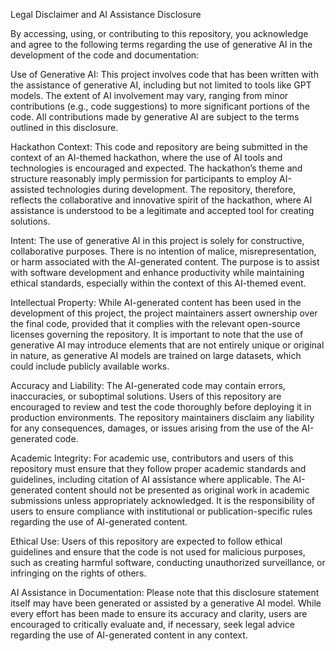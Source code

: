 Legal Disclaimer and AI Assistance Disclosure

By accessing, using, or contributing to this repository, you acknowledge and agree to the following terms regarding the use of generative AI in the development of the code and documentation:

Use of Generative AI: This project involves code that has been written with the assistance of generative AI, including but not limited to tools like GPT models. The extent of AI involvement may vary, ranging from minor contributions (e.g., code suggestions) to more significant portions of the code. All contributions made by generative AI are subject to the terms outlined in this disclosure.

Hackathon Context: This code and repository are being submitted in the context of an AI-themed hackathon, where the use of AI tools and technologies is encouraged and expected. The hackathon’s theme and structure reasonably imply permission for participants to employ AI-assisted technologies during development. The repository, therefore, reflects the collaborative and innovative spirit of the hackathon, where AI assistance is understood to be a legitimate and accepted tool for creating solutions.

Intent: The use of generative AI in this project is solely for constructive, collaborative purposes. There is no intention of malice, misrepresentation, or harm associated with the AI-generated content. The purpose is to assist with software development and enhance productivity while maintaining ethical standards, especially within the context of this AI-themed event.

Intellectual Property: While AI-generated content has been used in the development of this project, the project maintainers assert ownership over the final code, provided that it complies with the relevant open-source licenses governing the repository. It is important to note that the use of generative AI may introduce elements that are not entirely unique or original in nature, as generative AI models are trained on large datasets, which could include publicly available works.

Accuracy and Liability: The AI-generated code may contain errors, inaccuracies, or suboptimal solutions. Users of this repository are encouraged to review and test the code thoroughly before deploying it in production environments. The repository maintainers disclaim any liability for any consequences, damages, or issues arising from the use of the AI-generated code.

Academic Integrity: For academic use, contributors and users of this repository must ensure that they follow proper academic standards and guidelines, including citation of AI assistance where applicable. The AI-generated content should not be presented as original work in academic submissions unless appropriately acknowledged. It is the responsibility of users to ensure compliance with institutional or publication-specific rules regarding the use of AI-generated content.

Ethical Use: Users of this repository are expected to follow ethical guidelines and ensure that the code is not used for malicious purposes, such as creating harmful software, conducting unauthorized surveillance, or infringing on the rights of others.

AI Assistance in Documentation: Please note that this disclosure statement itself may have been generated or assisted by a generative AI model. While every effort has been made to ensure its accuracy and clarity, users are encouraged to critically evaluate and, if necessary, seek legal advice regarding the use of AI-generated content in any context.
